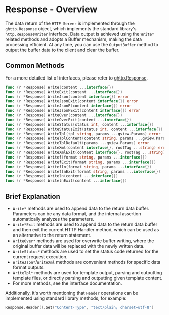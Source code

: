 # Response - Overview

The data return of the `HTTP Server` is implemented through the `ghttp.Response` object, which implements the standard library's `http.ResponseWriter` interface. Data output is achieved using the `Write*` related methods and adopts a Buffer mechanism, making the data processing efficient. At any time, you can use the `OutputBuffer` method to output the buffer data to the client and clear the buffer.

## Common Methods

For a more detailed list of interfaces, please refer to [ghttp.Response](https://pkg.go.dev/github.com/gogf/gf/v2/net/ghttp#Response).

```go
func (r *Response) Write(content ...interface{})
func (r *Response) WriteExit(content ...interface{})
func (r *Response) WriteJson(content interface{}) error
func (r *Response) WriteJsonExit(content interface{}) error
func (r *Response) WriteJsonP(content interface{}) error
func (r *Response) WriteJsonPExit(content interface{}) error
func (r *Response) WriteOver(content ...interface{})
func (r *Response) WriteOverExit(content ...interface{})
func (r *Response) WriteStatus(status int, content ...interface{})
func (r *Response) WriteStatusExit(status int, content ...interface{})
func (r *Response) WriteTpl(tpl string, params ...gview.Params) error
func (r *Response) WriteTplContent(content string, params ...gview.Params) error
func (r *Response) WriteTplDefault(params ...gview.Params) error
func (r *Response) WriteXml(content interface{}, rootTag ...string) error
func (r *Response) WriteXmlExit(content interface{}, rootTag ...string) error
func (r *Response) Writef(format string, params ...interface{})
func (r *Response) WritefExit(format string, params ...interface{})
func (r *Response) Writefln(format string, params ...interface{})
func (r *Response) WriteflnExit(format string, params ...interface{})
func (r *Response) Writeln(content ...interface{})
func (r *Response) WritelnExit(content ...interface{})
```

## Brief Explanation

- `Write*` methods are used to append data to the return data buffer. Parameters can be any data format, and the internal assertion automatically analyzes the parameters.
- `Write*Exit` methods are used to append data to the return data buffer and then exit the current HTTP Handler method, which can be used as an alternative to the return statement.
- `WriteOver*` methods are used for overwrite buffer writing, where the original buffer data will be replaced with the newly written data.
- `WriteStatus*` methods are used to set the status code returned for the current request execution.
- `WriteJson*`/`WriteXml` methods are convenient methods for specific data format outputs.
- `WriteTpl*` methods are used for template output, parsing and outputting template files, or directly parsing and outputting given template content.
- For more methods, see the interface documentation.

Additionally, it's worth mentioning that `Header` operations can be implemented using standard library methods, for example:

```go
Response.Header().Set("Content-Type", "text/plain; charset=utf-8")
```
